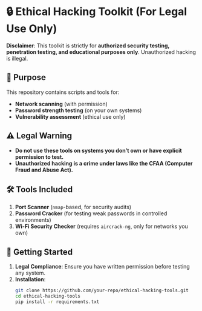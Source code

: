 # 🔒 Ethical Hacking Toolkit (For Legal Use Only)

**Disclaimer**: This toolkit is strictly for **authorized security testing, penetration testing, and educational purposes only**. Unauthorized hacking is illegal.

## 📌 Purpose
This repository contains scripts and tools for:
- **Network scanning** (with permission)
- **Password strength testing** (on your own systems)
- **Vulnerability assessment** (ethical use only)

## ⚠️ Legal Warning
- **Do not use these tools on systems you don’t own or have explicit permission to test.**
- **Unauthorized hacking is a crime under laws like the CFAA (Computer Fraud and Abuse Act).**

## 🛠️ Tools Included
1. **Port Scanner** (`nmap`-based, for security audits)
2. **Password Cracker** (for testing weak passwords in controlled environments)
3. **Wi-Fi Security Checker** (requires `aircrack-ng`, only for networks you own)

## 🚀 Getting Started
1. **Legal Compliance**: Ensure you have written permission before testing any system.
2. **Installation**:  
   ```bash
   git clone https://github.com/your-repo/ethical-hacking-tools.git
   cd ethical-hacking-tools
   pip install -r requirements.txt
